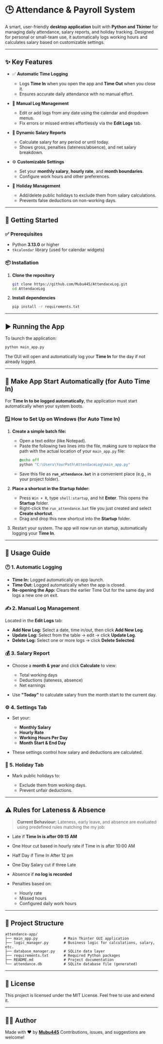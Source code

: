 # 🕒 Attendance & Payroll System

A smart, user-friendly **desktop application** built with **Python and Tkinter** for managing daily attendance, salary reports, and holiday tracking. Designed for personal or small-team use, it automatically logs working hours and calculates salary based on customizable settings.

---

## ✨ Key Features

- ✅ **Automatic Time Logging**
  - Logs **Time In** when you open the app and **Time Out** when you close it.
  - Ensures accurate daily attendance with no manual effort.

- 📝 **Manual Log Management**
  - Edit or add logs from any date using the calendar and dropdown menus.
  - Fix errors or missed entries effortlessly via the **Edit Logs** tab.

- 🧮 **Dynamic Salary Reports**
  - Calculate salary for any period or until today.
  - Shows gross, penalties (lateness/absence), and net salary breakdown.

- ⚙️ **Customizable Settings**
  - Set your **monthly salary**, **hourly rate**, and **month boundaries**.
  - Configure work hours and other preferences.

- 📅 **Holiday Management**
  - Add/delete public holidays to exclude them from salary calculations.
  - Prevents false deductions on non-working days.

---

## 🚀 Getting Started

### ✅ Prerequisites

- Python **3.13.0** or higher
- `tkcalendar` library (used for calendar widgets)

### 📦 Installation

1. **Clone the repository**

   ```bash
   git clone https://github.com/Mubu445/AttendaceLog.git
   cd AttendaceLog
   ```

2. **Install dependencies**

   ```bash
   pip install -r requirements.txt
   ```

---

## ▶️ Running the App

To launch the application:

```bash
python main_app.py
```

The GUI will open and automatically log your **Time In** for the day if not already logged.

---

## 🔁 Make App Start Automatically (for Auto Time In)

For **Time In to be logged automatically**, the application must start automatically when your system boots.

### 🪟 How to Set Up on Windows (for Auto Time In)

1.  **Create a simple batch file:**

      * Open a text editor (like Notepad).
      * Paste the following two lines into the file, making sure to replace the path with the actual location of your `main_app.py` file:
        ```bat
        @echo off
        python "C:\Users\YourPath\AttendaceLog\main_app.py"
        ```
      * Save this file as **`run_attendance.bat`** in a convenient place (e.g., in your project folder).

2.  **Place a shortcut in the Startup folder:**

      * Press `Win + R`, type `shell:startup`, and hit **Enter**. This opens the **Startup** folder.
      * Right-click the `run_attendance.bat` file you just created and select **Create shortcut**.
      * Drag and drop this new shortcut into the **Startup** folder.

3.  Restart your system. The app will now run on startup, automatically logging your **Time In**.
---

## 📝 Usage Guide

### 🕐 1. Automatic Logging

* **Time In:** Logged automatically on app launch.
* **Time Out:** Logged automatically when the app is closed.
* **Re-opening the App:** Clears the earlier Time Out for the same day and logs a new one on exit.

### ✍️ 2. Manual Log Management

Located in the **Edit Logs** tab:

* **Add New Log:** Select a date, time in/out, then click **Add New Log**.
* **Update Log:** Select from the table → edit → click **Update Log**.
* **Delete Log:** Select one or more logs → click **Delete Selected**.

### 💰 3. Salary Report

* Choose a **month & year** and click **Calculate** to view:

  * Total working days
  * Deductions (lateness, absence)
  * Net earnings
* Use **"Today"** to calculate salary from the month start to the current day.

### ⚙️ 4. Settings Tab

* Set your:

  * **Monthly Salary**
  * **Hourly Rate**
  * **Working Hours Per Day**
  * **Month Start & End Day**
* These settings control how salary and deductions are calculated.

### 🎉 5. Holiday Tab

* Mark public holidays to:

  * Exclude them from working days.
  * Prevent unfair deductions.

---

## ⚠️ Rules for Lateness & Absence

> **Current Behaviour:**
> Lateness, early leave, and absence are evaluated using predefined rules matching the my job:

* Late if **Time In is after 09:15 AM**
* One Hour cut based in hourly rate if Time in is after 10:00 AM
* Half Day if Time In After 12 pm
* One Day Salary cut if three Late 
* Absence if **no log is recorded**
* Penalties based on:

  * Hourly rate
  * Missed hours
  * Configured daily work hours


---

## 📁 Project Structure

```
attendance-app/
├── main_app.py            # Main Tkinter GUI application
├── logic_manager.py       # Business logic for calculations, salary, etc.
├── database_manager.py    # SQLite data layer
├── requirements.txt       # Required Python packages
├── README.md              # Project documentation
└── attendance.db          # SQLite database file (generated)
```
---

## 📜 License

This project is licensed under the MIT License. Feel free to use and extend it.

---

## 👨‍💻 Author

Made with ❤️ by **[Mubu445](https://github.com/Mubu445)**
Contributions, issues, and suggestions are welcome!

```
